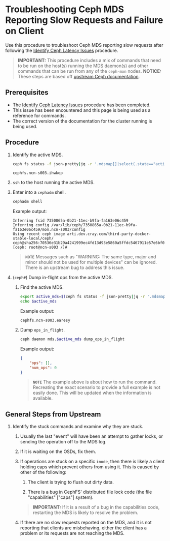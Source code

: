 # Troubleshooting Ceph MDS Reporting Slow Requests and Failure on Client

Use this procedure to troubleshoot Ceph MDS reporting slow requests after following the [Identify Ceph Latency Issues](Identify_Ceph_Latency_Issues.md) procedure.

> **IMPORTANT:** This procedure includes a mix of commands that need to be run on the host(s) running the MDS daemon(s) and other commands that can be run from any of the `ceph-mon` nodes.
> **NOTICE:** These steps are based off [upstream Ceph documentation](https://docs.ceph.com/en/octopus/cephfs/troubleshooting/).

## Prerequisites

* The [Identify Ceph Latency Issues](Identify_Ceph_Latency_Issues.md) procedure has been completed.
* This issue has been encountered and this page is being used as a reference for commands.
* The correct version of the documentation for the cluster running is being used.

## Procedure

1. Identify the active MDS.

   ```bash
   ceph fs status -f json-pretty|jq -r '.mdsmap[]|select(.state=="active")|.name'
   ```

   ```text
   cephfs.ncn-s003.ihwkop
   ```

1. `ssh` to the host running the active MDS.

1. Enter into a `cephadm` shell.

   ```bash
   cephadm shell
   ```

   Example output:

   ```text
   Inferring fsid 7350865a-0b21-11ec-b9fa-fa163e06c459
   Inferring config /var/lib/ceph/7350865a-0b21-11ec-b9fa-fa163e06c459/mon.ncn-s003/config
   Using recent ceph image arti.dev.cray.com/third-party-docker-stable-local/ceph/   ceph@sha256:70536e31b29a4241999ec4fd13d93e5860a5ffdc5467911e57e6bf04dfe68337
   [ceph: root@ncn-s003 /]#
   ```

   > **`NOTE`** Messages such as "WARNING: The same type, major and minor should not be used for multiple devices" can be ignored. There is an upstream bug to address this issue.

1. (`ceph#`) Dump in-flight ops from the active MDS.

   1. Find the active MDS.

      ```bash
      export active_mds=$(ceph fs status -f json-pretty|jq -r '.mdsmap[]|select(.state=="active")|.name')
      echo $active_mds
      ```

      Example output:

      ```text
      cephfs.ncn-s003.earesy
      ```

   1. Dump `ops_in_flight`.

      ```bash
      ceph daemon mds.$active_mds dump_ops_in_flight
      ```

      Example output:

      ```json
      {
          "ops": [],
          "num_ops": 0
      }
      ```

      > **`NOTE`** The example above is about how to run the command. Recreating the exact scenario to provide a full example is not easily done. This will be updated when the information is available.

## General Steps from Upstream

1. Identify the stuck commands and examine why they are stuck.

   1. Usually the last "event" will have been an attempt to gather locks, or sending the operation off to the MDS log.

   1. If it is waiting on the OSDs, fix them.

   1. If operations are stuck on a specific `inode`, then there is likely a client holding caps which prevent others from using it. This is caused by other of the following:

      1. The client is trying to flush out dirty data.

      1. There is a bug in CephFS' distributed file lock code (the file "capabilities" ["caps"] system).

      > **IMPORTANT:** If it is a result of a bug in the capabilities code, restarting the MDS is likely to resolve the problem.

   1. If there are no slow requests reported on the MDS, and it is not reporting that clients are misbehaving, either the client has a problem or its requests are not reaching the MDS.

